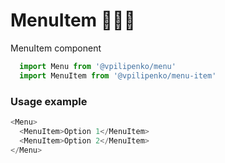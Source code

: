 # MenuItem 🎂🎂🎂

MenuItem component

```js
  import Menu from '@vpilipenko/menu'
  import MenuItem from '@vpilipenko/menu-item'
```
<!-- STORY -->

### Usage example
```js
<Menu>
  <MenuItem>Option 1</MenuItem>
  <MenuItem>Option 2</MenuItem>
</Menu>
```
<br/>
<!-- PROPS -->